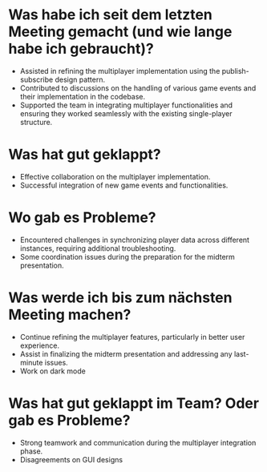 # Was habe ich seit dem letzten Meeting gemacht (und wie lange habe ich gebraucht)?
- Assisted in refining the multiplayer implementation using the publish-subscribe design pattern.
- Contributed to discussions on the handling of various game events and their implementation in the codebase.
- Supported the team in integrating multiplayer functionalities and ensuring they worked seamlessly with the existing single-player structure.

# Was hat gut geklappt?
- Effective collaboration on the multiplayer implementation.
- Successful integration of new game events and functionalities.

# Wo gab es Probleme?
- Encountered challenges in synchronizing player data across different instances, requiring additional troubleshooting.
- Some coordination issues during the preparation for the midterm presentation.

# Was werde ich bis zum nächsten Meeting machen?
- Continue refining the multiplayer features, particularly in better user experience.
- Assist in finalizing the midterm presentation and addressing any last-minute issues.
- Work on dark mode

# Was hat gut geklappt im Team? Oder gab es Probleme?
- Strong teamwork and communication during the multiplayer integration phase.
- Disagreements on GUI designs
